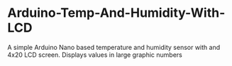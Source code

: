 # Arduino-Temp-And-Humidity-With-LCD

A simple Arduino Nano based temperature and humidity sensor with and 4x20 LCD screen. 
Displays values in large graphic numbers
